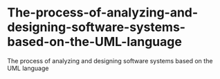# The-process-of-analyzing-and-designing-software-systems-based-on-the-UML-language
The process of analyzing and designing software systems based on the UML language
